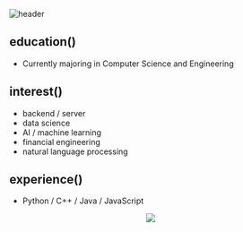 <!--### Hello World! 👋-->

![header](https://capsule-render.vercel.app/api?type=transparent&color=84C5DC&height=70&section=header&text=def%20__init__(self):&fontSize=40&fontColor=84C5DC)

## education()
- Currently majoring in Computer Science and Engineering

## interest()
- backend / server
- data science
- AI / machine learning
- financial engineering
- natural language processing

## experience()
- Python / C++ / Java / JavaScript

<p align="center">
  <img src="https://github-readme-stats.vercel.app/api/top-langs/?username=kmin1231&layout=compact&langs_count=8" />
</p>

<!--return kmin1231-->

<!--
**kmin1231/kmin1231** is a ✨ _special_ ✨ repository because its `README.md` (this file) appears on your GitHub profile.

Here are some ideas to get you started:

- 🔭 I’m currently working on ...
- 🌱 I’m currently learning ...
- 👯 I’m looking to collaborate on ...
- 🤔 I’m looking for help with ...
- 💬 Ask me about ...
- 📫 How to reach me: ...
- 😄 Pronouns: ...
- ⚡ Fun fact: ...
-->
